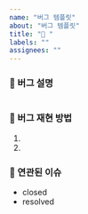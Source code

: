 ```yaml
---
name: "버그 템플릿"
about: "버그 템플릿"
title: "🐛 "
labels: ""
assignees: ""
---
```


### 🐛 버그 설명

<!-- 발생한 버그에 대해서 간단하게 설명해주세염 -->

```markdown

```

### 🧷 버그 재현 방법

<!-- 버그가 어떻게 발생했는지 step by step 으로 알려주세염 -->

1.
2.

### 🐋 연관된 이슈

<!-- 연결된 이슈 정보를 작성해주세염 -->

- closed
- resolved
